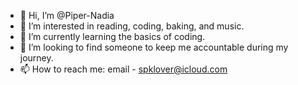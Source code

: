 - 👋 Hi, I’m @Piper-Nadia
- 👀 I’m interested in reading, coding, baking, and music.
- 🌱 I’m currently learning the basics of coding.
- 💞️ I’m looking to find someone to keep me accountable during my journey.
- 📫 How to reach me: email - spklover@icloud.com

<!---
Piper-Nadia/Piper-Nadia is a ✨ special ✨ repository because its `README.md` (this file) appears on your GitHub profile.
You can click the Preview link to take a look at your changes.
--->
